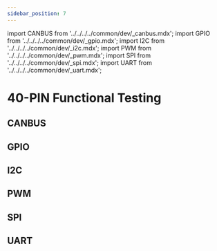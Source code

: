 ```yaml
---
sidebar_position: 7
---
```


import CANBUS from '../../../../common/dev/\_canbus.mdx';
import GPIO from '../../../../common/dev/\_gpio.mdx';
import I2C from '../../../../common/dev/\_i2c.mdx';
import PWM from '../../../../common/dev/\_pwm.mdx';
import SPI from '../../../../common/dev/\_spi.mdx';
import UART from '../../../../common/dev/\_uart.mdx';

# 40-PIN Functional Testing

## CANBUS

<CANBUS />

## GPIO

<GPIO product_name="Radxa ROCK 5A" model="rock-5a" gpio_pin="3" gpio_connection="/img/rock5c/led_connection.webp" />

## I2C

<I2C product_name="Radxa ROCK 5A" model="rock-5a" i2c_overlay_name="I2C8-M2" sda_pin="PIN_3" scl_pin="PIN_5" i2c_connection="/img/rock5c/i2c_connection.webp" />

## PWM

<PWM product_name="Radxa ROCK 5A" model="rock-5a" pwm_name="PWM0_M2" pwm_pin="23" pwm_connection="/img/rock5c/pwm_connection.webp" />

## SPI

<SPI product_name="Radxa ROCK 5A" model="rock-5a" spi_overlay_name="spidev on SPI0-M2 over CS0" spidev="/dev/spidev0.0" spi_mosi="29" spi_miso="31" spi_connection="/img/rock5c/spi_connection.webp" />

## UART

<UART product_name="Radxa ROCK 5A" model="rock-5a" uart1_name="UART4-M2" uart_dev1="ttyS4" tx1_pin="PIN_7" rx1_pin="PIN_29" uart2_name="UART6-M1" uart_dev2="ttyS6" tx2_pin="PIN_19" rx2_pin="PIN_21" uart_connection="/img/rock5c/uart_loop.webp" two_uart_connection="/img/rock5c/trans_receive.webp" />
